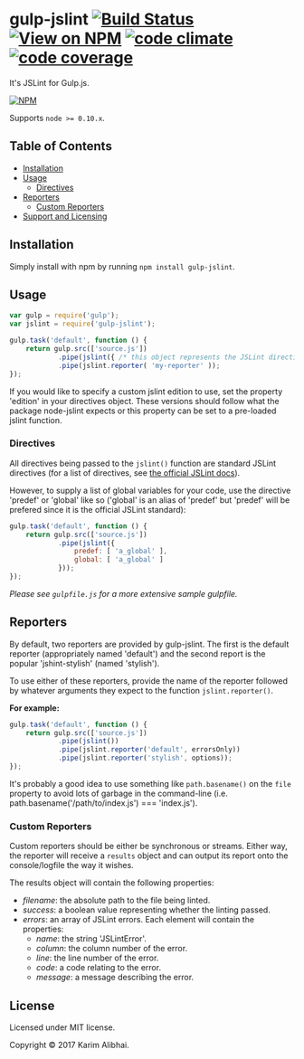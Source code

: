 # gulp-jslint [![Build Status](https://img.shields.io/travis/karimsa/gulp-jslint/master.svg?maxAge=2592000)](https://travis-ci.org/karimsa/gulp-jslint) [![View on NPM](http://img.shields.io/npm/dm/gulp-jslint.svg?style=flat)](http://npmjs.org/package/gulp-jslint) [![code climate](http://img.shields.io/codeclimate/github/karimsa/gulp-jslint.svg?style=flat)](https://codeclimate.com/github/karimsa/gulp-jslint) [![code coverage](http://img.shields.io/codeclimate/coverage/github/karimsa/gulp-jslint.svg?style=flat)](https://codeclimate.com/github/karimsa/gulp-jslint)

It's JSLint for Gulp.js.

[![NPM](https://nodei.co/npm/gulp-jslint.png?downloads=true&downloadRank=true&stars=true)](https://nodei.co/npm/gulp-jslint/)

Supports `node >= 0.10.x`.

## Table of Contents

 - [Installation](#installation)
 - [Usage](#usage)
    - [Directives](#directives)
 - [Reporters](#reporters)
    - [Custom Reporters](#custom-reporters)
 - [Support and Licensing](#support-and-licensing)

## Installation

Simply install with npm by running `npm install gulp-jslint`.

## Usage

```javascript
var gulp = require('gulp');
var jslint = require('gulp-jslint');

gulp.task('default', function () {
    return gulp.src(['source.js'])
            .pipe(jslint({ /* this object represents the JSLint directives being passed down */ }))
            .pipe(jslint.reporter( 'my-reporter' ));
});
```

If you would like to specify a custom jslint edition to use, set the property 'edition' in your directives object.
These versions should follow what the package node-jslint expects or this property can be set to a pre-loaded jslint
function.

### Directives

All directives being passed to the `jslint()` function are standard JSLint directives (for a list of directives,
see [the official JSLint docs](http://www.jslint.com/help.html)).

However, to supply a list of global variables for your code, use the directive 'predef' or 'global' like so ('global'
is an alias of 'predef' but 'predef' will be prefered since it is the official JSLint standard):

```javascript
gulp.task('default', function () {
    return gulp.src(['source.js'])
            .pipe(jslint({
                predef: [ 'a_global' ],
                global: [ 'a_global' ]
            }));
});
```

*Please see `gulpfile.js` for a more extensive sample gulpfile.*

## Reporters

By default, two reporters are provided by gulp-jslint. The first is the default reporter (appropriately named 'default')
and the second report is the popular 'jshint-stylish' (named 'stylish').

To use either of these reporters, provide the name of the reporter followed by whatever arguments they expect to the function
`jslint.reporter()`.

**For example:**

```javascript
gulp.task('default', function () {
    return gulp.src(['source.js'])
            .pipe(jslint())
            .pipe(jslint.reporter('default', errorsOnly))
            .pipe(jslint.reporter('stylish', options));
});
```

It's probably a good idea to use something like `path.basename()` on the `file` property to avoid lots of garbage in the
command-line (i.e. path.basename('/path/to/index.js') === 'index.js').

### Custom Reporters

Custom reporters should be either be synchronous or streams. Either way, the reporter will receive a `results` object and can
output its report onto the console/logfile the way it wishes.

The results object will contain the following properties:

 - *filename*: the absolute path to the file being linted.
 - *success*: a boolean value representing whether the linting passed.
 - *errors*: an array of JSLint errors. Each element will contain the properties:
    - *name*: the string 'JSLintError'.
    - *column*: the column number of the error.
    - *line*: the line number of the error.
    - *code*: a code relating to the error.
    - *message*: a message describing the error.

## License

Licensed under MIT license.

Copyright &copy; 2017 Karim Alibhai.
